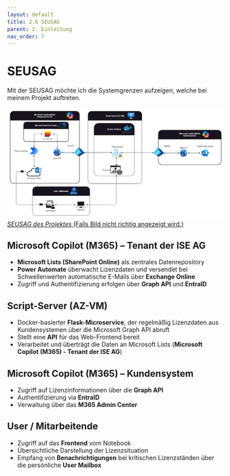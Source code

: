 ```yaml
---
layout: default
title: 2.6 SEUSAG
parent: 2. Einleitung
nav_order: 7
---
```


# SEUSAG

Mit der SEUSAG möchte ich die Systemgrenzen aufzeigen, welche bei meinem Projekt auftreten.

![SEUSAG](../../ressources/images/SEUSAG.png)
[*SEUSAG des Projektes* (Falls Bild nicht richtig angezeigt wird.)](../../ressources/images/SEUSAG.png)

## Microsoft Copilot (M365) – Tenant der ISE AG

- **Microsoft Lists (SharePoint Online)** als zentrales Datenrepository  
- **Power Automate** überwacht Lizenzdaten und versendet bei Schwellenwerten automatische E-Mails über **Exchange Online**  
- Zugriff und Authentifizierung erfolgen über **Graph API** und **EntraID**

## Script-Server (AZ-VM)

- Docker-basierter **Flask-Microservice**, der regelmäßig Lizenzdaten aus Kundensystemen über die Microsoft Graph API abruft  
- Stellt eine **API** für das Web-Frontend bereit  
- Verarbeitet und überträgt die Daten an Microsoft Lists (**Microsoft Copilot (M365) - Tenant der ISE AG**)

## Microsoft Copilot (M365) – Kundensystem

- Zugriff auf Lizenzinformationen über die **Graph API**  
- Authentifizierung via **EntraID**  
- Verwaltung über das **M365 Admin Center**

## User / Mitarbeitende

- Zugriff auf das **Frontend** vom Notebook  
- Übersichtliche Darstellung der Lizenzsituation  
- Empfang von **Benachrichtigungen** bei kritischen Lizenzständen über die persönliche **User Mailbox**
